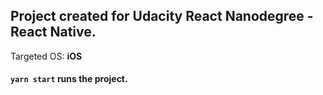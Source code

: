 ## Project created for Udacity React Nanodegree - React Native.

Targeted OS: **iOS**

#### `yarn start` runs the project.

